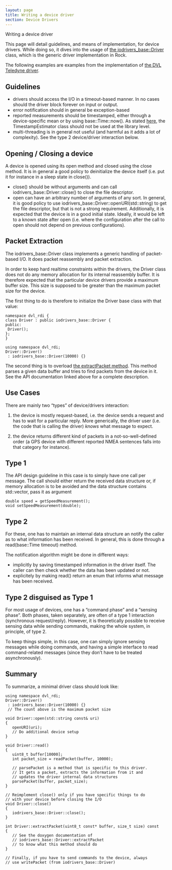 ```yaml
---
layout: page
title: Writing a device driver
section: Device Drivers
---
```

<div class="content2">
<div class="content2-pagetitle">Writing a device driver</div>
<div class="content2-container line-box">
<div class="content2-container-1col">



<p>This page will detail guidelines, and means of implementation, for device
drivers. While doing so, it dives into the usage of <a href="../../api/drivers/iodrivers_base">the
iodrivers_base::Driver</a>
class, which is the generic driver implementation in Rock.</p>

<p>The following examples are examples from the implementation of <a href="../../pkg/drivers/dvl_teledyne/index.html">the DVL Teledyne driver</a>.</p>

<h2 id="guidelines">Guidelines</h2>

<ul>
 <li>drivers should access the I/O in a timeout-based manner. In no cases should
the driver block forever on input or output.</li>
 <li>error notification should in general be exception-based</li>
 <li>reported measurements should be timestamped, either through a device-specific
mean or by using base::Time::now(). As stated
<a href="../data_processing/timestamp_estimator_usage.html">here</a>, the TimestampEstimator
class should not be used at the library level.</li>
 <li>multi-threading is in general not useful (and harmful as it adds a lot of
complexity). See the type 2 device/driver interaction below.</li>
</ul>

<h2 id="opening--closing-a-device">Opening / Closing a device</h2>

<p>A device is opened using its open method and closed using the close method. It
is in general a good policy to deinitialize the device itself (i.e. put it for
instance in a sleep state in close()).</p>

<ul>
 <li>close() should be without arguments and can call
iodrivers_base::Driver::close() to close the file descriptor.</li>
 <li>open can have an arbitrary number of arguments of any sort. In general, it is
good policy to use iodrivers_base::Driver::openURI(std::string) to get the
file descriptor, but that is not a strong requirement. Additionally, it is
expected that the device is in a good initial state. Ideally, it would be
left to a known state after open (i.e. where the configuration after the call to
open should not depend on previous configurations).</li>
</ul>

<h2 id="packet-extraction">Packet Extraction</h2>
<p>The iodrivers_base::Driver class implements a generic handling of packet-based
I/O. It does packet reassembly and packet extraction.</p>

<p>In order to keep hard realtime constraints within the drivers, the Driver class
does not do any memory allocation for its internal reassembly buffer. It is
therefore expected that the particular device drivers provide a maximum buffer
size. This size is supposed to be greater than the maximum packet size for the
device.</p>

<p>The first thing to do is therefore to initialize the Driver base class with that
value:</p>

<pre><code class="language-cpp">namespace dvl_rdi {
class Driver : public iodrivers_base::Driver {
public:
 Driver();
};
}
</code></pre>

<pre><code class="language-cpp">using namespace dvl_rdi;
Driver::Driver()
 : iodrivers_base::Driver(10000) {}
</code></pre>

<p>The second thing is to overload <a href="https://github.com/rock-drivers/drivers-iodrivers_base/blob/063e7a34602e7fb7dd2e14a761690a16df8f8229/src/Driver.hpp#L418">the extractPacket
method</a>.
This method parses a given data buffer and tries to find packets from the device
in it. See the API documentation linked above for a complete description.</p>

<h2 id="use-cases">Use Cases</h2>
<p>There are mainly two &ldquo;types&rdquo; of device/drivers interaction:</p>

<ol>
 <li>
   <p>the device is mostly request-based, i.e. the device sends a request and
has to wait for a particular reply. More generically, the driver user
(i.e. the code that is calling the driver) <em>knows</em> what message to
expect.</p>
 </li>
 <li>
   <p>the device returns different kind of packets in a not-so-well-defined
order (a GPS device with different reported NMEA sentences falls into
that category for instance).</p>
 </li>
</ol>

<h2 id="type-1">Type 1</h2>
<p>The API design guideline in this case is to simply have one call per message.
The call should either return the received data structure or, if memory
allocation is to be avoided and the data structure contains std::vector, pass it
as argument</p>

<pre><code class="language-cpp">double speed = getSpeedMeasurement();
void setSpeedMeasurement(double);
</code></pre>

<h2 id="type-2">Type 2</h2>
<p>For these, one has to maintain an internal data structure an notify the caller
as to what information has been received. In general, this is done through
a read(base::Time timeout) method.</p>

<p>The notification algorithm might be done in different ways:</p>

<ul>
 <li>implicitly by saving timestamped information in the driver itself. The caller
can then check whether the data has been updated or not.</li>
 <li>explicitely by making read() return an enum that informs what message has been received.</li>
</ul>

<h2 id="type-2-disguised-as-type-1">Type 2 disguised as Type 1</h2>
<p>For most usage of devices, one has a &ldquo;command phase&rdquo; and a &ldquo;sensing phase&rdquo;.
Both phases, taken separately, are often of a type 1 interaction (synchronous
request/reply). However, it is theoretically possible to receive sensing data
while sending commands, making the whole system, in principle, of type 2.</p>

<p>To keep things simple, in this case, one can simply ignore sensing messages
while doing commands, and having a simple interface to read command-related
messages (since they don&rsquo;t have to be treated asynchronously).</p>

<h2 id="summary">Summary</h2>

<p>To summarize, a minimal driver class should look like:</p>

<pre><code class="language-cpp">using namespace dvl_rdi;
Driver::Driver()
 : iodrivers_base::Driver(10000) {}
 // The count above is the maximum packet size

void Driver::open(std::string const&amp; uri)
{
   openURI(uri);
   // Do additional device setup
}

void Driver::read()
{
   uint8_t buffer[10000];
   int packet_size = readPacket(buffer, 10000);

   // parsePacket is a method that is specific to this driver.
   // It gets a packet, extracts the information from it and
   // updates the driver internal data structures
   parsePacket(buffer, packet_size);
}

// Reimplement close() only if you have specific things to do
// with your device before closing the I/O
void Driver::close()
{
   iodrivers_base::Driver::close();
}

int Driver::extractPacket(uint8_t const* buffer, size_t size) const
{
   // See the doxygen documentation of
   // iodrivers_base::Driver::extractPacket
   // to know what this method should do
}

// Finally, if you have to send commands to the device, always
// use writePacket (from iodrivers_base::Driver)
</code></pre>


</div>
</div>
</div>
